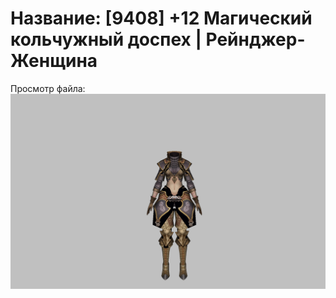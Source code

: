 # Название: [9408] +12 Магический кольчужный доспех | Рейнджер-Женщина

Просмотр файла:
![p030002.png](p030002.png)